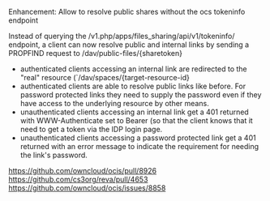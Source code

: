 Enhancement: Allow to resolve public shares without the ocs tokeninfo endpoint


Instead of querying the /v1.php/apps/files_sharing/api/v1/tokeninfo/ endpoint, a client can now resolve public and internal links by sending a PROPFIND request to /dav/public-files/{sharetoken}

* authenticated clients accessing an internal link are redirected to the "real" resource (`/dav/spaces/{target-resource-id}
* authenticated clients are able to resolve public links like before. For password protected links they need to supply the password even if they have access to the underlying resource by other means.
* unauthenticated clients accessing an internal link get a 401 returned with  WWW-Authenticate set to Bearer (so that the client knows that it need to get a token via the IDP login page.
* unauthenticated clients accessing a password protected link get a 401 returned with an error message to indicate the requirement for needing the link's password.

https://github.com/owncloud/ocis/pull/8926
https://github.com/cs3org/reva/pull/4653
https://github.com/owncloud/ocis/issues/8858
